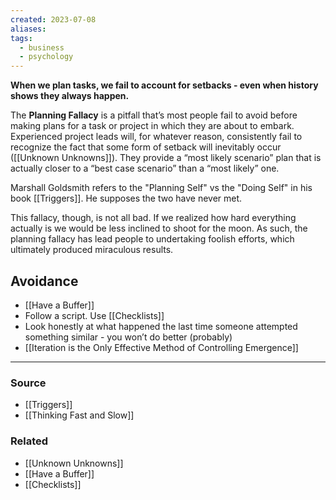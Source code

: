 ```yaml
---
created: 2023-07-08
aliases: 
tags:
  - business
  - psychology
---
```

**When we plan tasks, we fail to account for setbacks - even when history shows they always happen.**

The **Planning Fallacy** is a pitfall that’s most people fail to avoid before making plans for a task or project in which they are about to embark. Experienced project leads will, for whatever reason, consistently fail to recognize the fact that some form of setback will inevitably occur ([[Unknown Unknowns]]). They provide a “most likely scenario” plan that is actually closer to a “best case scenario” than a “most likely” one. 

Marshall Goldsmith refers to the "Planning Self" vs the "Doing Self" in his book [[Triggers]]. He supposes the two have never met.

This fallacy, though, is not all bad. If we realized how hard everything actually is we would be less inclined to shoot for the moon. As such, the planning fallacy has lead people to undertaking foolish efforts, which ultimately produced miraculous results. 

## Avoidance

- [[Have a Buffer]]
- Follow a script. Use [[Checklists]]
- Look honestly at what happened the last time someone attempted something similar - you won’t do better (probably)
- [[Iteration is the Only Effective Method of Controlling Emergence]]

****
### Source
- [[Triggers]]
- [[Thinking Fast and Slow]]

### Related
- [[Unknown Unknowns]] 
- [[Have a Buffer]] 
- [[Checklists]]
